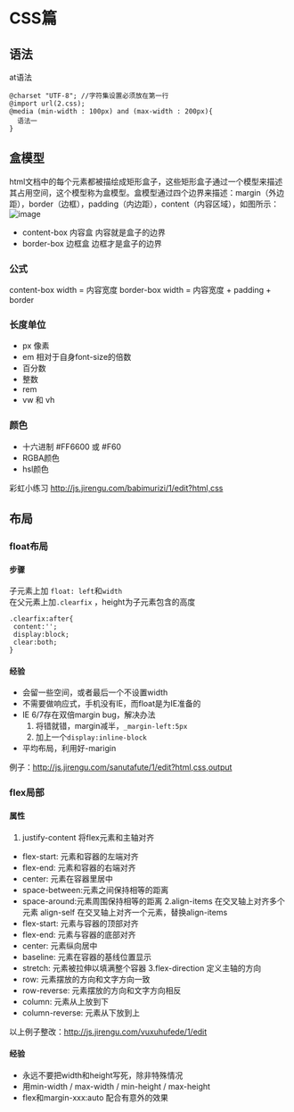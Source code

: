 # CSS篇

## 语法  
at语法

```
@charset "UTF-8"; //字符集设置必须放在第一行
@import url(2.css);
@media (min-width : 100px) and (max-width : 200px){
  语法一
}
```
## 盒模型  

html文档中的每个元素都被描绘成矩形盒子，这些矩形盒子通过一个模型来描述其占用空间，这个模型称为盒模型。盒模型通过四个边界来描述：margin（外边距），border（边框），padding（内边距），content（内容区域），如图所示：
![image](https://user-images.githubusercontent.com/26460242/123813038-273a0d80-d927-11eb-9193-a77ec35237e0.png)

* content-box 内容盒
  内容就是盒子的边界
* border-box 边框盒
  边框才是盒子的边界
 
 ### 公式
 content-box width = 内容宽度
 border-box width = 内容宽度 + padding + border
 
 ### 长度单位
 * px 像素
 * em 相对于自身font-size的倍数
 * 百分数
 * 整数
 * rem
 * vw 和 vh
 
 ### 颜色
 * 十六进制 #FF6600 或 #F60
 * RGBA颜色 
 * hsl颜色
 
 彩虹小练习 http://js.jirengu.com/babimurizi/1/edit?html,css
 
 ## 布局
 ### float布局
 #### 步骤 
 子元素上加 `float: left`和`width`  
 在父元素上加`.clearfix` ，height为子元素包含的高度
 ```
 .clearfix:after{
  content:'';
  display:block;
  clear:both;
 }
 ```
 #### 经验 
*  会留一些空间，或者最后一个不设置width
*  不需要做响应式，手机没有IE，而float是为IE准备的
*  IE 6/7存在双倍margin bug，解决办法
   1. 将错就错，margin减半，`_margin-left:5px`
   2. 加上一个`display:inline-block`
* 平均布局，利用好-marigin
 
 例子：http://js.jirengu.com/sanutafute/1/edit?html,css,output
 
### flex局部
#### 属性
1. justify-content 将flex元素和主轴对齐
 * flex-start: 元素和容器的左端对齐
 * flex-end: 元素和容器的右端对齐
 * center: 元素在容器里居中
 * space-between:元素之间保持相等的距离
 * space-around:元素周围保持相等的距离
2.align-items 在交叉轴上对齐多个元素  align-self 在交叉轴上对齐一个元素，替换align-items
 * flex-start: 元素与容器的顶部对齐
 * flex-end: 元素与容器的底部对齐
 * center: 元素纵向居中
 * baseline: 元素在容器的基线位置显示
 * stretch: 元素被拉伸以填满整个容器
 3.flex-direction 定义主轴的方向
 * row: 元素摆放的方向和文字方向一致
 * row-reverse: 元素摆放的方向和文字方向相反
 * column: 元素从上放到下
 * column-reverse: 元素从下放到上

以上例子整改：http://js.jirengu.com/vuxuhufede/1/edit

#### 经验
* 永远不要把width和height写死，除非特殊情况
* 用min-width / max-width / min-height / max-height
* flex和margin-xxx:auto 配合有意外的效果
